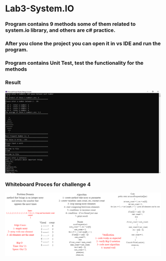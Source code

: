 # Lab3-System.IO

### Program contains 9 methods some of them related to system.io library, and others are c# practice.

### After you clone the project you can open it in vs IDE and run the program.

### Program contains Unit Test, test the functionality for the methods

### Result

![](output.png)

### Whiteboard Proces for challenge 4

![](whiteboardch4.png)
